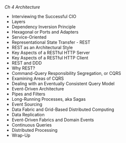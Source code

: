 *Ch  4 Architecture*

- Interviewing the Successful CIO
- Layers
- Dependency Inversion Principle
- Hexagonal or Ports and Adapters
- Service-Oriented
- Representational State Transfer - REST
- REST as an Architectural Style
- Key Aspects of a RESTful HTTP Server
- Key Aspects of a RESTful HTTP Client
- REST and DDD
- Why REST?
- Command-Query Responsibility Segregation, or CQRS
- Examining Areas of CQRS
- Dealing with an Eventually Consistent Query Model
- Event-Driven Architecture
- Pipes and Filters
- Long-Running Processes, aka Sagas
- Event Sourcing
- Data Fabric and Grid-Based Distributed Computing
- Data Replication
- Event-Driven Fabrics and Domain Events
- Continuous Queries
- Distributed Processing
- Wrap-Up
